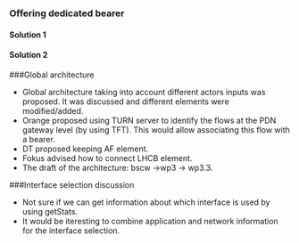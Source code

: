### Offering dedicated bearer

#### Solution 1

#### Solution 2 






###Global architecture
* Global architecture taking into account different actors inputs was proposed. It was discussed and different elements were
modified/added.
*   Orange proposed using TURN server to identify the flows at the PDN gateway level (by using TFT). This would allow associating this flow with a bearer.
*   DT proposed keeping AF element.
*   Fokus advised how to connect LHCB element.
* The draft of the architecture: bscw ->wp3 -> wp3.3.
 
###Interface selection discussion
* Not sure if we can get information about which interface is used by using getStats.
* It would be iteresting to combine application and network information for the interface selection.


